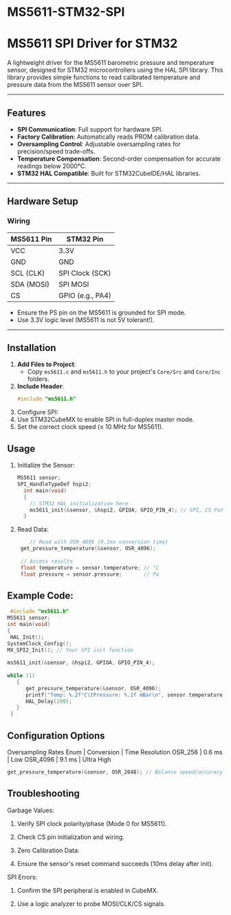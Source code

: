 # MS5611-STM32-SPI

# MS5611 SPI Driver for STM32

A lightweight driver for the MS5611 barometric pressure and temperature sensor, designed for STM32 microcontrollers using the HAL SPI library. This library provides simple functions to read calibrated temperature and pressure data from the MS5611 sensor over SPI.

---

## Features
- **SPI Communication**: Full support for hardware SPI.
- **Factory Calibration**: Automatically reads PROM calibration data.
- **Oversampling Control**: Adjustable oversampling rates for precision/speed trade-offs.
- **Temperature Compensation**: Second-order compensation for accurate readings below 2000°C.
- **STM32 HAL Compatible**: Built for STM32CubeIDE/HAL libraries.

---

## Hardware Setup
### Wiring
| MS5611 Pin | STM32 Pin       |
|------------|-----------------|
| VCC        | 3.3V           |
| GND        | GND            |
| SCL (CLK)  | SPI Clock (SCK) |
| SDA (MOSI) | SPI MOSI        |
| CS         | GPIO (e.g., PA4)|

- Ensure the PS pin on the MS5611 is grounded for SPI mode.
- Use 3.3V logic level (MS5611 is not 5V tolerant!).

---

## Installation
1. **Add Files to Project**:
   - Copy `ms5611.c` and `ms5611.h` to your project's `Core/Src` and `Core/Inc` folders.
2. **Include Header**:
   ```c
   #include "ms5611.h"
3. Configure SPI:
1. Use STM32CubeMX to enable SPI in full-duplex master mode.
2. Set the correct clock speed (≤ 10 MHz for MS5611).
   
## Usage
1. Initialize the Sensor:
   ```c
   MS5611 sensor;
   SPI_HandleTypeDef hspi2; 
     int main(void) 
     {
       // STM32 HAL initialization here
       ms5611_init(&sensor, &hspi2, GPIOA, GPIO_PIN_4); // SPI, CS Port, CS Pin
     }

2. Read Data:
    ```c  
        // Read with OSR_4096 (9.1ms conversion time)
     get_pressure_temperature(&sensor, OSR_4096);
     
     // Access results
     float temperature = sensor.temperature; // °C
     float pressure = sensor.pressure;       // Pa

## Example Code:
     
   ```c      
    #include "ms5611.h"
   MS5611 sensor;      
   int main(void) 
   {
    HAL_Init();
   SystemClock_Config();
   MX_SPI2_Init(); // Your SPI init function
                        
   ms5611_init(&sensor, &hspi2, GPIOA, GPIO_PIN_4);
                        
   while (1) 
      {
         get_pressure_temperature(&sensor, OSR_4096);
         printf("Temp: %.2f°C\tPressure: %.2f mBar\n", sensor.temperature, sensor.pressure);
         HAL_Delay(100);
      }
    }
```
## Configuration Options
Oversampling Rates
Enum	   | Conversion | Time	Resolution
OSR_256	|  0.6 ms	 |   Low
OSR_4096	|  9.1 ms	 |   Ultra High
```c
get_pressure_temperature(&sensor, OSR_2048); // Balance speed/accuracy
```
## Troubleshooting
Garbage Values:

1. Verify SPI clock polarity/phase (Mode 0 for MS5611).

2. Check CS pin initialization and wiring.

3. Zero Calibration Data:

4. Ensure the sensor's reset command succeeds (10ms delay after init).

SPI Errors:

1. Confirm the SPI peripheral is enabled in CubeMX.

2. Use a logic analyzer to probe MOSI/CLK/CS signals.

